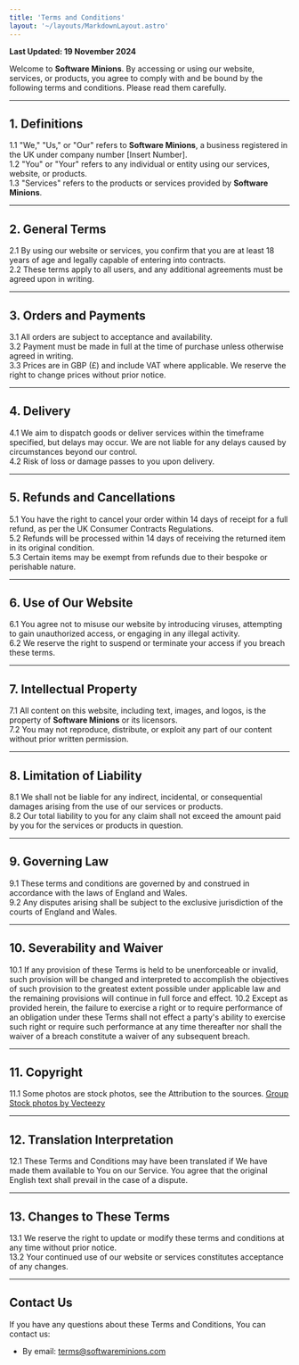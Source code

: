 ```yaml
---
title: 'Terms and Conditions'
layout: '~/layouts/MarkdownLayout.astro'
---
```


**Last Updated: 19 November 2024**

Welcome to **Software Minions**. By accessing or using our website, services, or products, you agree to comply with and be bound by the following terms and conditions. Please read them carefully.

---

## **1. Definitions**
1.1 "We," "Us," or "Our" refers to **Software Minions**, a business registered in the UK under company number [Insert Number].  
1.2 "You" or "Your" refers to any individual or entity using our services, website, or products.  
1.3 "Services" refers to the products or services provided by **Software Minions**.

---

## **2. General Terms**
2.1 By using our website or services, you confirm that you are at least 18 years of age and legally capable of entering into contracts.  
2.2 These terms apply to all users, and any additional agreements must be agreed upon in writing.  

---

## **3. Orders and Payments**
3.1 All orders are subject to acceptance and availability.  
3.2 Payment must be made in full at the time of purchase unless otherwise agreed in writing.  
3.3 Prices are in GBP (£) and include VAT where applicable. We reserve the right to change prices without prior notice.  

---

## **4. Delivery**
4.1 We aim to dispatch goods or deliver services within the timeframe specified, but delays may occur. We are not liable for any delays caused by circumstances beyond our control.  
4.2 Risk of loss or damage passes to you upon delivery.  

---

## **5. Refunds and Cancellations**
5.1 You have the right to cancel your order within 14 days of receipt for a full refund, as per the UK Consumer Contracts Regulations.  
5.2 Refunds will be processed within 14 days of receiving the returned item in its original condition.  
5.3 Certain items may be exempt from refunds due to their bespoke or perishable nature.  

---

## **6. Use of Our Website**
6.1 You agree not to misuse our website by introducing viruses, attempting to gain unauthorized access, or engaging in any illegal activity.  
6.2 We reserve the right to suspend or terminate your access if you breach these terms.  

---

## **7. Intellectual Property**
7.1 All content on this website, including text, images, and logos, is the property of **Software Minions** or its licensors.  
7.2 You may not reproduce, distribute, or exploit any part of our content without prior written permission.  

---

## **8. Limitation of Liability**
8.1 We shall not be liable for any indirect, incidental, or consequential damages arising from the use of our services or products.  
8.2 Our total liability to you for any claim shall not exceed the amount paid by you for the services or products in question.  

---

## **9. Governing Law**
9.1 These terms and conditions are governed by and construed in accordance with the laws of England and Wales.  
9.2 Any disputes arising shall be subject to the exclusive jurisdiction of the courts of England and Wales.  

---

## **10. Severability and Waiver**

10.1 If any provision of these Terms is held to be unenforceable or invalid, such provision will be changed and interpreted to accomplish the objectives of such provision to the greatest extent possible under applicable law and the remaining provisions will continue in full force and effect.
10.2 Except as provided herein, the failure to exercise a right or to require performance of an obligation under these Terms shall not effect a party's ability to exercise such right or require such performance at any time thereafter nor shall the waiver of a breach constitute a waiver of any subsequent breach.

---

## **11. Copyright** 

11.1 Some photos are stock photos, see the Attribution to the sources.
<a href="https://www.vecteezy.com/free-photos/group">Group Stock photos by Vecteezy</a>

---

## **12. Translation Interpretation**

12.1 These Terms and Conditions may have been translated if We have made them available to You on our Service. You agree that the original English text shall prevail in the case of a dispute.

---

## **13. Changes to These Terms**
13.1 We reserve the right to update or modify these terms and conditions at any time without prior notice.  
13.2 Your continued use of our website or services constitutes acceptance of any changes.  

---


## Contact Us

If you have any questions about these Terms and Conditions, You can contact us:

- By email: terms@softwareminions.com
